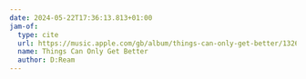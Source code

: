```yaml
---
date: 2024-05-22T17:36:13.813+01:00
jam-of:
  type: cite
  url: https://music.apple.com/gb/album/things-can-only-get-better/1326274693?i=1326275073
  name: Things Can Only Get Better
  author: D:Ream
---
```

